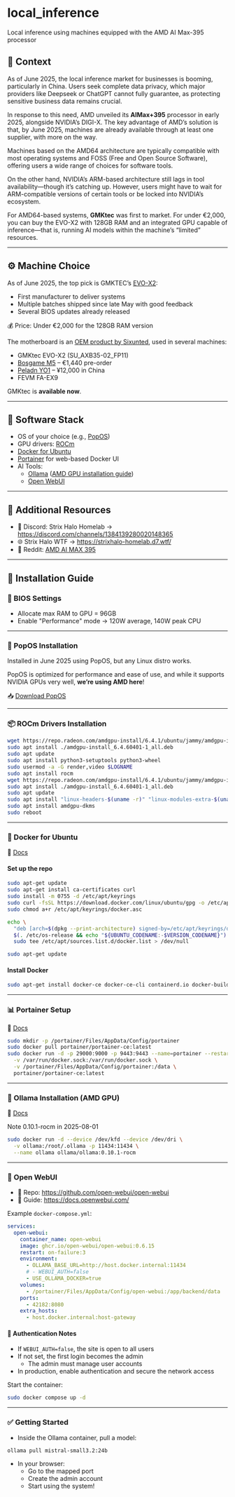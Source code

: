 # local_inference

Local inference using machines equipped with the AMD AI Max-395 processor

## 📌 Context

As of June 2025, the local inference market for businesses is booming, particularly in China. Users seek complete data privacy, which major providers like Deepseek or ChatGPT cannot fully guarantee, as protecting sensitive business data remains crucial.

In response to this need, AMD unveiled its **AIMax+395** processor in early 2025, alongside NVIDIA’s DIGI-X. The key advantage of AMD’s solution is that, by June 2025, machines are already available through at least one supplier, with more on the way.

Machines based on the AMD64 architecture are typically compatible with most operating systems and FOSS (Free and Open Source Software), offering users a wide range of choices for software tools.

On the other hand, NVIDIA’s ARM-based architecture still lags in tool availability—though it’s catching up. However, users might have to wait for ARM-compatible versions of certain tools or be locked into NVIDIA’s ecosystem.

For AMD64-based systems, **GMKtec** was first to market. For under €2,000, you can buy the EVO-X2 with 128GB RAM and an integrated GPU capable of inference—that is, running AI models within the machine’s “limited” resources.

---

## ⚙️ Machine Choice

As of June 2025, the top pick is GMKTEC’s [EVO-X2](https://www.gmktec.com/products/amd-ryzen%E2%84%A2-ai-max-395-evo-x2-ai-mini-pc):

- First manufacturer to deliver systems  
- Multiple batches shipped since late May with good feedback  
- Several BIOS updates already released  

💰 Price: Under €2,000 for the 128GB RAM version

The motherboard is an [OEM product by Sixunted](https://strixhalo-homelab.d7.wtf/Hardware/Boards/Sixunited-AXB35), used in several machines:

- GMKtec EVO-X2 (SU_AXB35-02_FP11)  
- [Bosgame M5](https://www.bosgamepc.com/products/bosgame-m5-ai-mini-desktop-ryzen-ai-max-395) – €1,440 pre-order  
- [Peladn YO1](https://peladn.com/products/yo1-395-mini-pc) – ¥12,000 in China  
- FEVM FA-EX9  

GMKtec is **available now**.

---

## 🧩 Software Stack

- OS of your choice (e.g., [PopOS](https://system76.com/pop/))  
- GPU drivers: [ROCm](https://rocm.docs.amd.com/en/latest/)  
- [Docker for Ubuntu](https://docs.docker.com/engine/install/ubuntu/)  
- [Portainer](https://docs.portainer.io/) for web-based Docker UI  
- AI Tools:
  - [Ollama](https://ollama.com/) ([AMD GPU installation guide](https://hub.docker.com/r/ollama/ollama))  
  - [Open WebUI](https://github.com/open-webui/open-webui)

---

## 🔗 Additional Resources

- 💬 Discord: Strix Halo Homelab → https://discord.com/channels/1384139280020148365  
- 🌐 Strix Halo WTF → https://strixhalo-homelab.d7.wtf/  
- 🧵 Reddit: [AMD AI MAX 395](https://www.reddit.com/r/Amd/comments/1jdgq69/amd_ryzen_ai_max_395_processor_breakthrough_ai/?tl=fr)

---

## 🚀 Installation Guide

### 🔧 BIOS Settings

- Allocate max RAM to GPU = 96GB  
- Enable "Performance" mode → 120W average, 140W peak CPU  

---

### 🐧 PopOS Installation

Installed in June 2025 using PopOS, but any Linux distro works.

PopOS is optimized for performance and ease of use, and while it supports NVIDIA GPUs very well, **we’re using AMD here**!

📥 [Download PopOS](https://system76.com/pop/download)

---

### 📦 ROCm Drivers Installation

```bash
wget https://repo.radeon.com/amdgpu-install/6.4.1/ubuntu/jammy/amdgpu-install_6.4.60401-1_all.deb
sudo apt install ./amdgpu-install_6.4.60401-1_all.deb
sudo apt update
sudo apt install python3-setuptools python3-wheel
sudo usermod -a -G render,video $LOGNAME
sudo apt install rocm
wget https://repo.radeon.com/amdgpu-install/6.4.1/ubuntu/jammy/amdgpu-install_6.4.60401-1_all.deb
sudo apt install ./amdgpu-install_6.4.60401-1_all.deb
sudo apt update
sudo apt install "linux-headers-$(uname -r)" "linux-modules-extra-$(uname -r)"
sudo apt install amdgpu-dkms
sudo reboot
```

---

### 🐳 Docker for Ubuntu

📄 [Docs](https://docs.docker.com/engine/install/ubuntu/)

#### Set up the repo

```bash
sudo apt-get update
sudo apt-get install ca-certificates curl
sudo install -m 0755 -d /etc/apt/keyrings
sudo curl -fsSL https://download.docker.com/linux/ubuntu/gpg -o /etc/apt/keyrings/docker.asc
sudo chmod a+r /etc/apt/keyrings/docker.asc

echo \
  "deb [arch=$(dpkg --print-architecture) signed-by=/etc/apt/keyrings/docker.asc] https://download.docker.com/linux/ubuntu \
  $(. /etc/os-release && echo "${UBUNTU_CODENAME:-$VERSION_CODENAME}") stable" | \
  sudo tee /etc/apt/sources.list.d/docker.list > /dev/null

sudo apt-get update
```

#### Install Docker

```bash
sudo apt-get install docker-ce docker-ce-cli containerd.io docker-buildx-plugin docker-compose-plugin
```

---

### 📊 Portainer Setup

📄 [Docs](https://docs.portainer.io/)

```bash
sudo mkdir -p /portainer/Files/AppData/Config/portainer
sudo docker pull portainer/portainer-ce:latest
sudo docker run -d -p 29000:9000 -p 9443:9443 --name=portainer --restart=always \
  -v /var/run/docker.sock:/var/run/docker.sock \
  -v /portainer/Files/AppData/Config/portainer:/data \
  portainer/portainer-ce:latest
```

---

### 🤖 Ollama Installation (AMD GPU)

📄 [Docs](https://hub.docker.com/r/ollama/ollama)

Note 0.10.1-rocm in 2025-08-01

```bash
sudo docker run -d --device /dev/kfd --device /dev/dri \
  -v ollama:/root/.ollama -p 11434:11434 \
  --name ollama ollama/ollama:0.10.1-rocm
```

---

### 🧠 Open WebUI

- 📘 Repo: https://github.com/open-webui/open-webui  
- 📖 Guide: https://docs.openwebui.com/

Example `docker-compose.yml`:

```yaml
services:
  open-webui:
    container_name: open-webui
    image: ghcr.io/open-webui/open-webui:0.6.15
    restart: on-failure:3
    environment:
      - OLLAMA_BASE_URL=http://host.docker.internal:11434
      # - WEBUI_AUTH=false
      - USE_OLLAMA_DOCKER=true
    volumes:
      - /portainer/Files/AppData/Config/open-webui:/app/backend/data
    ports:
      - 42182:8080
    extra_hosts:
      - host.docker.internal:host-gateway
```

#### 🔐 Authentication Notes

- If `WEBUI_AUTH=false`, the site is open to all users  
- If not set, the first login becomes the admin  
  - The admin must manage user accounts  
- In production, enable authentication and secure the network access

Start the container:

```bash
sudo docker compose up -d
```

---

### ✅ Getting Started

- Inside the Ollama container, pull a model:

```bash
ollama pull mistral-small3.2:24b
```

- In your browser:
  - Go to the mapped port
  - Create the admin account
  - Start using the system!
